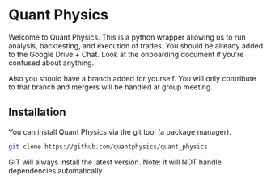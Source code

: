# Quant Physics

Welcome to Quant Physics. This is a python wrapper allowing us to run analysis, backtesting, and execution of trades. You should be already added to the Google Drive + Chat. Look at the onboarding document if you're confused about anything.

Also you should have a branch added for yourself. You will only contribute to that branch and mergers will be handled at group meeting.

## Installation
You can install Quant Physics via the git tool (a package manager).
```bash
git clone https://github.com/quantphysics/quant_physics
```
GIT will always install the latest version. Note: it will NOT handle dependencies automatically.
